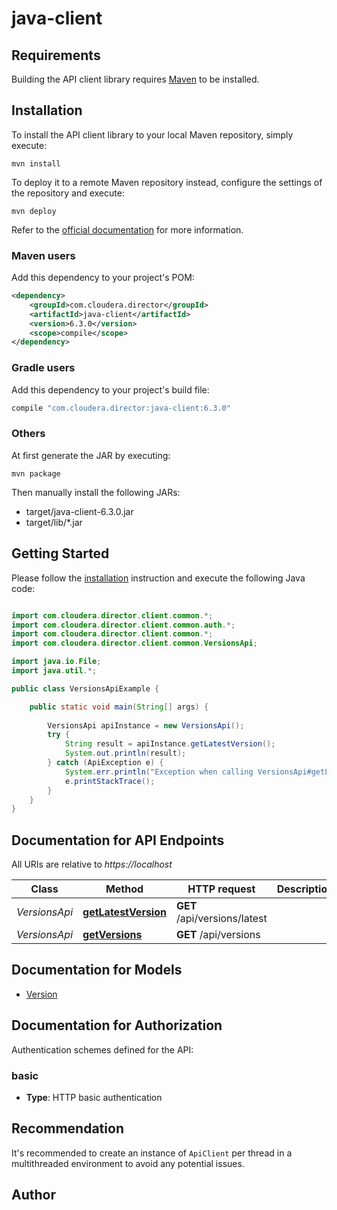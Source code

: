 # java-client

## Requirements

Building the API client library requires [Maven](https://maven.apache.org/) to be installed.

## Installation

To install the API client library to your local Maven repository, simply execute:

```shell
mvn install
```

To deploy it to a remote Maven repository instead, configure the settings of the repository and execute:

```shell
mvn deploy
```

Refer to the [official documentation](https://maven.apache.org/plugins/maven-deploy-plugin/usage.html) for more information.

### Maven users

Add this dependency to your project's POM:

```xml
<dependency>
    <groupId>com.cloudera.director</groupId>
    <artifactId>java-client</artifactId>
    <version>6.3.0</version>
    <scope>compile</scope>
</dependency>
```

### Gradle users

Add this dependency to your project's build file:

```groovy
compile "com.cloudera.director:java-client:6.3.0"
```

### Others

At first generate the JAR by executing:

    mvn package

Then manually install the following JARs:

* target/java-client-6.3.0.jar
* target/lib/*.jar

## Getting Started

Please follow the [installation](#installation) instruction and execute the following Java code:

```java

import com.cloudera.director.client.common.*;
import com.cloudera.director.client.common.auth.*;
import com.cloudera.director.client.common.*;
import com.cloudera.director.client.common.VersionsApi;

import java.io.File;
import java.util.*;

public class VersionsApiExample {

    public static void main(String[] args) {
        
        VersionsApi apiInstance = new VersionsApi();
        try {
            String result = apiInstance.getLatestVersion();
            System.out.println(result);
        } catch (ApiException e) {
            System.err.println("Exception when calling VersionsApi#getLatestVersion");
            e.printStackTrace();
        }
    }
}

```

## Documentation for API Endpoints

All URIs are relative to *https://localhost*

Class | Method | HTTP request | Description
------------ | ------------- | ------------- | -------------
*VersionsApi* | [**getLatestVersion**](docs/VersionsApi.md#getLatestVersion) | **GET** /api/versions/latest | 
*VersionsApi* | [**getVersions**](docs/VersionsApi.md#getVersions) | **GET** /api/versions | 


## Documentation for Models

 - [Version](docs/Version.md)


## Documentation for Authorization

Authentication schemes defined for the API:
### basic

- **Type**: HTTP basic authentication


## Recommendation

It's recommended to create an instance of `ApiClient` per thread in a multithreaded environment to avoid any potential issues.

## Author



